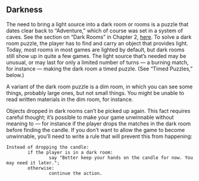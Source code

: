 ## Darkness

The need to bring a light source into a dark room or rooms is a puzzle that dates clear back to “Adventure,” which of course was set in a system of caves. See the section on “Dark Rooms” in Chapter 2, [here](../chapter_2_rooms_&_scenery/dark_rooms.md#dark-rooms). To solve a dark room puzzle, the player has to find and carry an object that provides light. Today, most rooms in most games are lighted by default, but dark rooms still show up in quite a few games. The light source that’s needed may be unusual, or may last for only a limited number of turns — a burning match, for instance — making the dark room a timed puzzle. (See “Timed Puzzles,” below.)

A variant of the dark room puzzle is a dim room, in which you can see some things, probably large ones, but not small things. You might be unable to read written materials in the dim room, for instance.

Objects dropped in dark rooms can’t be picked up again. This fact requires careful thought; it’s possible to make your game unwinnable without meaning to — for instance if the player drops the matches in the dark room before finding the candle. If you don’t want to allow the game to become unwinnable, you’ll need to write a rule that will prevent this from happening:

```inform7
Instead of dropping the candle:
        if the player is in a dark room:
                say "Better keep your hands on the candle for now. You may need it later.";
        otherwise:
                continue the action.
```

